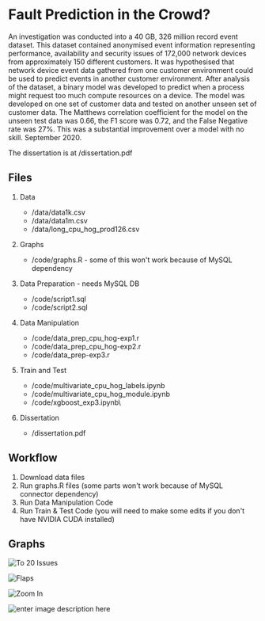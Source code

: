 # Fault Prediction in the Crowd?


An investigation was conducted into a 40 GB, 326 million record event dataset. This dataset contained anonymised event information representing performance, availability and security issues of 172,000 network devices from approximately 150 different customers. It was hypothesised that network device event data gathered from one customer environment could be used to predict events in another customer environment. After analysis of the dataset, a binary model was developed to predict when a process might request too much compute resources on a device. The model was developed on one set of customer data and tested on another unseen set of customer data. The Matthews correlation coefficient for the model on the unseen test data was 0.66, the F1 score was 0.72, and the False Negative rate was 27%. This was a substantial improvement over a model with no skill. September 2020.

The dissertation is at /dissertation.pdf


Files
------------


 1. Data
      * /data/data1k.csv
      * /data/data1m.csv
      * /data/long_cpu_hog_prod126.csv

 2. Graphs 
	  * /code/graphs.R - some of this won't work because of MySQL dependency

 2. Data Preparation - needs MySQL DB
	  * /code/script1.sql
	  * /code/script2.sql
	  
 3. Data Manipulation
     * /code/data_prep_cpu_hog-exp1.r
      * /code/data_prep_cpu_hog-exp2.r
      * /code/data_prep-exp3.r

 3. Train and Test
     * /code/multivariate_cpu_hog_labels.ipynb
      * /code/multivariate_cpu_hog_module.ipynb
      * /code/xgboost_exp3.ipynb\

 3. Dissertation
     * /dissertation.pdf

Workflow
------------

 1. Download data files 
 2. Run graphs.R files (some parts won't work
    because of MySQL connector dependency)
 3. Run Data Manipulation Code
 4. Run Train & Test Code (you will need to make some edits if you don't have NVIDIA CUDA installed)

Graphs
------------

![To 20 Issues](http://nilspeder.pairserver.com/art/Capture.PNG)

![Flaps](http://nilspeder.pairserver.com/art/Capture1.PNG)

![Zoom In](http://nilspeder.pairserver.com/art/Capture2.PNG)

![enter image description here](http://nilspeder.pairserver.com/art/Capture3.PNG)
<!--stackedit_data:
eyJoaXN0b3J5IjpbMTQ3OTg0NzEyNCw4NTI4ODY3MDUsLTc5Nz
U1Mzc4NCwxMDg1MTQ5MjQ2LDg1ODk2ODc4Ml19
-->